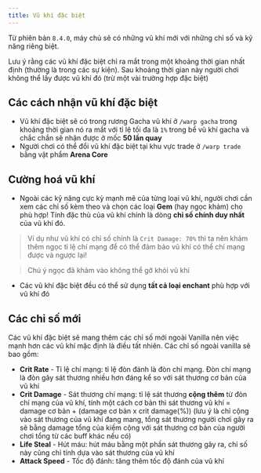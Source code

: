 ```yaml
---
title: Vũ khí đặc biệt
---
```


Từ phiên bản `8.4.0`, máy chủ sẽ có những vũ khí mới với những chỉ số và kỹ năng riêng biệt.

Lưu ý rằng các vũ khí đặc biệt chỉ ra mắt trong một khoảng thời gian nhất định (thường là trong các sự kiện). Sau khoảng thời gian này người chơi không thể lấy được vũ khí đó (trừ một vài trường hợp đặc biệt)

## Các cách nhận vũ khí đặc biệt
- Vũ khí đặc biệt sẽ có trong rương Gacha vũ khí ở `/warp gacha` trong khoảng thời gian nó ra mắt với tỉ lệ tối đa là `1%` trong bể vũ khí gacha và chắc chắn sẽ nhận được ở mốc **50 lần quay**
- Người chơi có thể đổi vũ khí đặc biệt tại khu vực trade ở `/warp trade` bằng vật phẩm **Arena Core**

## Cường hoá vũ khí
- Ngoài các kỹ năng cực kỳ mạnh mẽ của từng loại vũ khí, người chơi cần xem các chỉ số kèm theo và chọn các loại **Gem** (hay ngọc khảm) cho phù hợp! Tính đặc thù của vũ khí chính là dòng **chỉ số chính duy nhất** của vũ khí đó.

> Ví dụ như vũ khí có chỉ số chính là `Crit Damage: 70%` thì ta nên khảm thêm ngọc tỉ lệ chí mạng để có thể đảm bảo vũ khí có thể chí mạng được và ngược lại!

> Chú ý ngọc đã khảm vào không thể gỡ khỏi vũ khí

- Các vũ khí đặc biệt đều có thể sử dụng **tất cả loại enchant** phù hợp với vũ khí đó

## Các chỉ số mới
Các vũ khí đặc biệt sẽ mang thêm các chỉ số mới ngoài Vanilla nên việc mạnh hơn các vũ khí mặc định là điều tất nhiên. Các chỉ số ngoài vanilla sẽ bao gồm:
- **Crit Rate** - Tỉ lệ chí mạng: tỉ lệ đòn đánh là đòn chí mạng. Đòn chí mạng là đòn gây sát thương nhiều hơn đáng kể so với sát thương cơ bản của vũ khí
- **Crit Damage** - Sát thương chí mạng: tỉ lệ sát thương **cộng thêm** từ đòn chí mạng của vũ khí, tính một cách cơ bản thì sát thương vũ khí = damage cơ bản + (damage cơ bản x crit damage(%)) (lưu ý là chỉ cộng vào sát thương của vũ khí đang mang, tổng sát thương người chơi gây ra sẽ bằng damage tổng của kiếm cộng với sát thương cơ bản của người chơi tổng từ các buff khác nếu có)
- **Life Steal** - Hút máu: hút máu bằng một phần sát thương gây ra, chỉ số này cũng chỉ tính dựa vào sát thương của vũ khí
- **Attack Speed** - Tốc độ đánh: tăng thêm tốc độ đánh của vũ khí